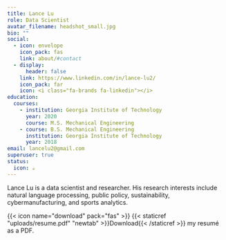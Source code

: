 ```yaml
---
title: Lance Lu
role: Data Scientist
avatar_filename: headshot_small.jpg
bio: ""
social:
  - icon: envelope
    icon_pack: fas
    link: about/#contact
  - display:
      header: false
    link: https://www.linkedin.com/in/lance-lu2/
    icon_pack: far
    icon: <i class="fa-brands fa-linkedin"></i>
education:
  courses:
    - institution: Georgia Institute of Technology
      year: 2020
      course: M.S. Mechanical Engineering
    - course: B.S. Mechanical Engineering
      institution: Georgia Institute of Technology
      year: 2018
email: lancelu2@gmail.com
superuser: true
status:
  icon: ☕️
---
```

L﻿ance Lu is a data scientist and researcher. His research interests include natural language processing, public policy, sustainability, cybermanufacturing, and sports analytics. 

{{< icon name="download" pack="fas" >}} {{< staticref "uploads/resume.pdf" "newtab" >}}Download{{< /staticref >}} my resumé as a PDF.